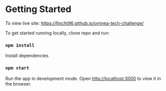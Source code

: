 # Getting Started

To view live site: <a href="https://fincht96.github.io/omnea-tech-challenge/" target="_blank">https://fincht96.github.io/omnea-tech-challenge/</a>

To get started running locally, clone repo and run:

### `npm install`

Install dependencies

### `npm start`

Run the app in development mode. Open [http://localhost:3000](http://localhost:3000) to view it in the browser.
